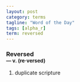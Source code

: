 ```yaml
---
layout: post
category: terms
tagline: "Word of the Day"
tags: [alpha_r]
term: reversed
---
```


<h3>Reversed<br/> <small>&mdash; v. (re<span>&middot;</span>versed)</small></h3>
<p><ol>
<li>duplicate scripture</li>
</ol></p>
